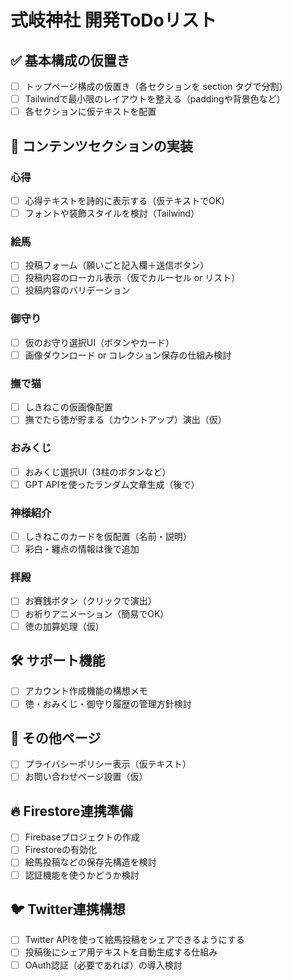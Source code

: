 # 式岐神社 開発ToDoリスト

## ✅ 基本構成の仮置き

- [ ] トップページ構成の仮置き（各セクションを section タグで分割）
- [ ] Tailwindで最小限のレイアウトを整える（paddingや背景色など）
- [ ] 各セクションに仮テキストを配置

## 📝 コンテンツセクションの実装

### 心得

- [ ] 心得テキストを詩的に表示する（仮テキストでOK）
- [ ] フォントや装飾スタイルを検討（Tailwind）

### 絵馬

- [ ] 投稿フォーム（願いごと記入欄＋送信ボタン）
- [ ] 投稿内容のローカル表示（仮でカルーセル or リスト）
- [ ] 投稿内容のバリデーション

### 御守り

- [ ] 仮のお守り選択UI（ボタンやカード）
- [ ] 画像ダウンロード or コレクション保存の仕組み検討

### 撫で猫

- [ ] しきねこの仮画像配置
- [ ] 撫でたら徳が貯まる（カウントアップ）演出（仮）

### おみくじ

- [ ] おみくじ選択UI（3柱のボタンなど）
- [ ] GPT APIを使ったランダム文章生成（後で）

### 神様紹介

- [ ] しきねこのカードを仮配置（名前・説明）
- [ ] 彩白・纏点の情報は後で追加

### 拝殿

- [ ] お賽銭ボタン（クリックで演出）
- [ ] お祈りアニメーション（簡易でOK）
- [ ] 徳の加算処理（仮）

## 🛠 サポート機能

- [ ] アカウント作成機能の構想メモ
- [ ] 徳・おみくじ・御守り履歴の管理方針検討

## 📄 その他ページ

- [ ] プライバシーポリシー表示（仮テキスト）
- [ ] お問い合わせページ設置（仮）

## 🔥 Firestore連携準備

- [ ] Firebaseプロジェクトの作成
- [ ] Firestoreの有効化
- [ ] 絵馬投稿などの保存先構造を検討
- [ ] 認証機能を使うかどうか検討

## 🐦 Twitter連携構想

- [ ] Twitter APIを使って絵馬投稿をシェアできるようにする
- [ ] 投稿後にシェア用テキストを自動生成する仕組み
- [ ] OAuth認証（必要であれば）の導入検討
